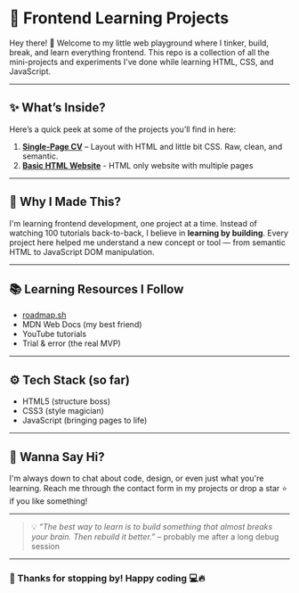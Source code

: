 # 🚀 Frontend Learning Projects

Hey there! 👋 Welcome to my little web playground where I tinker, build, break, and learn everything frontend. This repo is a collection of all the mini-projects and experiments I've done while learning HTML, CSS, and JavaScript.

---

## ✨ What’s Inside?

Here’s a quick peek at some of the projects you’ll find in here:

1. [**Single-Page CV**](https://roadmap.sh/projects/single-page-cv) – Layout with HTML and little bit CSS. Raw, clean, and semantic.
2. [**Basic HTML Website**]() - HTML only website with multiple pages

---

## 🧠 Why I Made This?

I'm learning frontend development, one project at a time. Instead of watching 100 tutorials back-to-back, I believe in **learning by building**. Every project here helped me understand a new concept or tool — from semantic HTML to JavaScript DOM manipulation.

---

## 📚 Learning Resources I Follow

- [roadmap.sh](https://roadmap.sh/frontend/projects)
- MDN Web Docs (my best friend)
- YouTube tutorials
- Trial & error (the real MVP)

---

## ⚙️ Tech Stack (so far)

- HTML5 (structure boss)
- CSS3 (style magician)
- JavaScript (bringing pages to life)

---

## 📩 Wanna Say Hi?

I'm always down to chat about code, design, or even just what you're learning. Reach me through the contact form in my projects or drop a star ⭐ if you like something!

---

> 💡 _“The best way to learn is to build something that almost breaks your brain. Then rebuild it better.”_ – probably me after a long debug session

---

### 🎉 Thanks for stopping by! Happy coding 💻🔥
